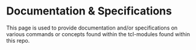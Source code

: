# Documentation & Specifications

This page is used to provide documentation and/or specifications on
various commands or concepts found within the tcl-modules found within
this repo.
